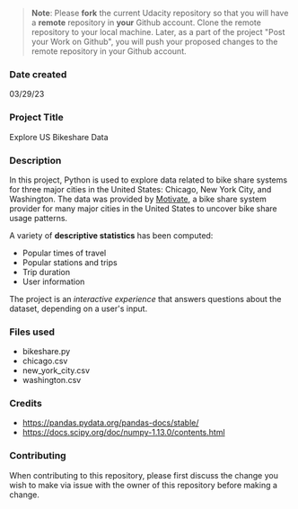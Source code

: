 >**Note**: Please **fork** the current Udacity repository so that you will have a **remote** repository in **your** Github account. Clone the remote repository to your local machine. Later, as a part of the project "Post your Work on Github", you will push your proposed changes to the remote repository in your Github account.

### Date created
03/29/23

### Project Title
Explore US Bikeshare Data

### Description
In this project, Python is used to explore data related to bike share systems for three major cities in the United States: Chicago, New York City, and Washington. The data was provided by [Motivate](https://motivateco.com/), a bike share system provider for many major cities in the United States to uncover bike share usage patterns.

A variety of **descriptive statistics** has been computed:

* Popular times of travel
* Popular stations and trips
* Trip duration
* User information

The project is an _interactive experience_ that answers questions about the dataset, depending on a user's input.

### Files used
* bikeshare.py 
* chicago.csv 
* new_york_city.csv 
* washington.csv

### Credits
* https://pandas.pydata.org/pandas-docs/stable/ 
* https://docs.scipy.org/doc/numpy-1.13.0/contents.html

### Contributing
When contributing to this repository, please first discuss the change you wish to make via issue with the owner of this repository before making a change.